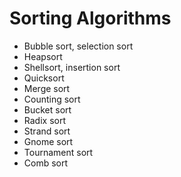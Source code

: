 # Sorting Algorithms

- Bubble sort, selection sort
- Heapsort
- Shellsort, insertion sort
- Quicksort
- Merge sort
- Counting sort
- Bucket sort
- Radix sort
- Strand sort
- Gnome sort
- Tournament sort
- Comb sort
